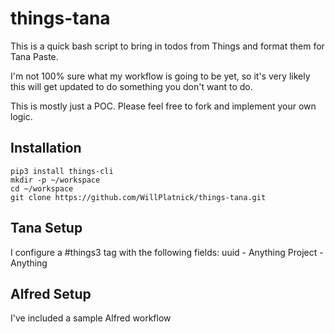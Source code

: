# things-tana

This is a quick bash script to bring in todos from Things and format them for Tana Paste. 

I'm not 100% sure what my workflow is going to be yet, so it's very likely this will get updated to do something you don't want to do.

This is mostly just a POC. Please feel free to fork and implement your own logic.

## Installation

```
pip3 install things-cli
mkdir -p ~/workspace
cd ~/workspace
git clone https://github.com/WillPlatnick/things-tana.git
```

## Tana Setup

I configure a #things3 tag with the following fields:
uuid - Anything
Project - Anything

## Alfred Setup

I've included a sample Alfred workflow
